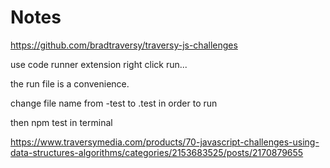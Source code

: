 # Notes

https://github.com/bradtraversy/traversy-js-challenges

use code runner extension right click run...


the run file is a convenience.

change file name from -test to .test in order to run

then npm test in terminal

https://www.traversymedia.com/products/70-javascript-challenges-using-data-structures-algorithms/categories/2153683525/posts/2170879655
